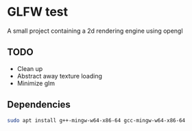 # GLFW test

A small project containing a 2d rendering engine using opengl

## TODO

- Clean up  
- Abstract away texture loading
- Minimize glm

## Dependencies

``` Bash
sudo apt install g++-mingw-w64-x86-64 gcc-mingw-w64-x86-64
```

